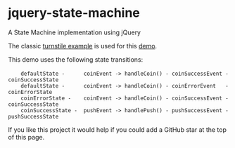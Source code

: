 # jquery-state-machine
A State Machine implementation using jQuery

The classic [turnstile example](https://en.wikipedia.org/wiki/Finite-state_machine) is used for this [demo](https://mapteb.github.io/jquery-state-machine/jqueryStateMachineDemo.html).

This demo uses the following state transitions:<br />
<br />
`    defaultState -      coinEvent -> handleCoin() - coinSuccessEvent - coinSuccessState`<br />
`    defaultState -      coinEvent -> handleCoin() - coinErrorEvent   - coinErrorState`<br />
`    coinErrorState -    coinEvent -> handleCoin() - coinSuccessEvent - coinSuccessState`<br />
`    coinSuccessState -  pushEvent -> handlePush() - pushSuccessEvent - pushSuccessState`<br />


If you like this project it would help if you could add a GitHub star at the top of this page.

